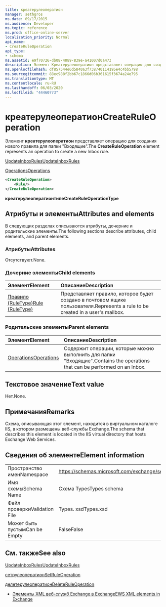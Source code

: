 ```yaml
---
title: креатерулеоператион
manager: sethgros
ms.date: 09/17/2015
ms.audience: Developer
ms.topic: reference
ms.prod: office-online-server
localization_priority: Normal
api_name:
- CreateRuleOperation
api_type:
- schema
ms.assetid: e9f70726-db08-4089-839e-a41007d0a473
description: Элемент Креатерулеоператион представляет операцию для создания нового правила для папки "Входящие".
ms.openlocfilehash: df857544e6d5840a3f738740114195e4c4bb5798
ms.sourcegitcommit: 88ec988f2bb67c1866d06b361615f3674a24e795
ms.translationtype: MT
ms.contentlocale: ru-RU
ms.lasthandoff: 06/03/2020
ms.locfileid: "44460773"
---
```

# <a name="createruleoperation"></a><span data-ttu-id="88f0a-103">креатерулеоператион</span><span class="sxs-lookup"><span data-stu-id="88f0a-103">CreateRuleOperation</span></span>

<span data-ttu-id="88f0a-104">Элемент **креатерулеоператион** представляет операцию для создания нового правила для папки "Входящие".</span><span class="sxs-lookup"><span data-stu-id="88f0a-104">The **CreateRuleOperation** element represents an operation to create a new Inbox rule.</span></span> 
  
[<span data-ttu-id="88f0a-105">UpdateInboxRules</span><span class="sxs-lookup"><span data-stu-id="88f0a-105">UpdateInboxRules</span></span>](updateinboxrules.md)
  
[<span data-ttu-id="88f0a-106">Operations</span><span class="sxs-lookup"><span data-stu-id="88f0a-106">Operations</span></span>](operations.md)
  
```xml
<CreateRuleOperation>
    <Rule/>
</CreateRuleOperation>
```

 <span data-ttu-id="88f0a-107">**креатерулеоператионтипе**</span><span class="sxs-lookup"><span data-stu-id="88f0a-107">**CreateRuleOperationType**</span></span>
## <a name="attributes-and-elements"></a><span data-ttu-id="88f0a-108">Атрибуты и элементы</span><span class="sxs-lookup"><span data-stu-id="88f0a-108">Attributes and elements</span></span>

<span data-ttu-id="88f0a-109">В следующих разделах описываются атрибуты, дочерние и родительские элементы.</span><span class="sxs-lookup"><span data-stu-id="88f0a-109">The following sections describe attributes, child elements, and parent elements.</span></span>
  
### <a name="attributes"></a><span data-ttu-id="88f0a-110">Атрибуты</span><span class="sxs-lookup"><span data-stu-id="88f0a-110">Attributes</span></span>

<span data-ttu-id="88f0a-111">Отсутствуют.</span><span class="sxs-lookup"><span data-stu-id="88f0a-111">None.</span></span>
  
### <a name="child-elements"></a><span data-ttu-id="88f0a-112">Дочерние элементы</span><span class="sxs-lookup"><span data-stu-id="88f0a-112">Child elements</span></span>

|<span data-ttu-id="88f0a-113">**Элемент**</span><span class="sxs-lookup"><span data-stu-id="88f0a-113">**Element**</span></span>|<span data-ttu-id="88f0a-114">**Описание**</span><span class="sxs-lookup"><span data-stu-id="88f0a-114">**Description**</span></span>|
|:-----|:-----|
|[<span data-ttu-id="88f0a-115">Правило (RuleType)</span><span class="sxs-lookup"><span data-stu-id="88f0a-115">Rule (RuleType)</span></span>](rule-ruletype.md) <br/> |<span data-ttu-id="88f0a-116">Представляет правило, которое будет создано в почтовом ящике пользователя.</span><span class="sxs-lookup"><span data-stu-id="88f0a-116">Represents a rule to be created in a user's mailbox.</span></span>  <br/> |
   
### <a name="parent-elements"></a><span data-ttu-id="88f0a-117">Родительские элементы</span><span class="sxs-lookup"><span data-stu-id="88f0a-117">Parent elements</span></span>

|<span data-ttu-id="88f0a-118">**Элемент**</span><span class="sxs-lookup"><span data-stu-id="88f0a-118">**Element**</span></span>|<span data-ttu-id="88f0a-119">**Описание**</span><span class="sxs-lookup"><span data-stu-id="88f0a-119">**Description**</span></span>|
|:-----|:-----|
|[<span data-ttu-id="88f0a-120">Operations</span><span class="sxs-lookup"><span data-stu-id="88f0a-120">Operations</span></span>](operations.md) <br/> |<span data-ttu-id="88f0a-121">Содержит операции, которые можно выполнить для папки "Входящие".</span><span class="sxs-lookup"><span data-stu-id="88f0a-121">Contains the operations that can be performed on an Inbox.</span></span>  <br/> |
   
## <a name="text-value"></a><span data-ttu-id="88f0a-122">Текстовое значение</span><span class="sxs-lookup"><span data-stu-id="88f0a-122">Text value</span></span>

<span data-ttu-id="88f0a-123">Нет.</span><span class="sxs-lookup"><span data-stu-id="88f0a-123">None.</span></span>
  
## <a name="remarks"></a><span data-ttu-id="88f0a-124">Примечания</span><span class="sxs-lookup"><span data-stu-id="88f0a-124">Remarks</span></span>

<span data-ttu-id="88f0a-125">Схема, описывающая этот элемент, находится в виртуальном каталоге IIS, в котором размещены веб-службы Exchange.</span><span class="sxs-lookup"><span data-stu-id="88f0a-125">The schema that describes this element is located in the IIS virtual directory that hosts Exchange Web Services.</span></span>
  
## <a name="element-information"></a><span data-ttu-id="88f0a-126">Сведения об элементе</span><span class="sxs-lookup"><span data-stu-id="88f0a-126">Element information</span></span>

|||
|:-----|:-----|
|<span data-ttu-id="88f0a-127">Пространство имен</span><span class="sxs-lookup"><span data-stu-id="88f0a-127">Namespace</span></span>  <br/> |https://schemas.microsoft.com/exchange/services/2006/types  <br/> |
|<span data-ttu-id="88f0a-128">Имя схемы</span><span class="sxs-lookup"><span data-stu-id="88f0a-128">Schema Name</span></span>  <br/> |<span data-ttu-id="88f0a-129">Схема Types</span><span class="sxs-lookup"><span data-stu-id="88f0a-129">Types schema</span></span>  <br/> |
|<span data-ttu-id="88f0a-130">Файл проверки</span><span class="sxs-lookup"><span data-stu-id="88f0a-130">Validation File</span></span>  <br/> |<span data-ttu-id="88f0a-131">Types. xsd</span><span class="sxs-lookup"><span data-stu-id="88f0a-131">Types.xsd</span></span>  <br/> |
|<span data-ttu-id="88f0a-132">Может быть пустым</span><span class="sxs-lookup"><span data-stu-id="88f0a-132">Can be Empty</span></span>  <br/> |<span data-ttu-id="88f0a-133">False</span><span class="sxs-lookup"><span data-stu-id="88f0a-133">False</span></span>  <br/> |
   
## <a name="see-also"></a><span data-ttu-id="88f0a-134">См. также</span><span class="sxs-lookup"><span data-stu-id="88f0a-134">See also</span></span>



[<span data-ttu-id="88f0a-135">UpdateInboxRules</span><span class="sxs-lookup"><span data-stu-id="88f0a-135">UpdateInboxRules</span></span>](updateinboxrules.md)
  
[<span data-ttu-id="88f0a-136">сетрулеоператион</span><span class="sxs-lookup"><span data-stu-id="88f0a-136">SetRuleOperation</span></span>](setruleoperation.md)
  
[<span data-ttu-id="88f0a-137">делетерулеоператион</span><span class="sxs-lookup"><span data-stu-id="88f0a-137">DeleteRuleOperation</span></span>](deleteruleoperation.md)


- [<span data-ttu-id="88f0a-138">Элементы XML веб-служб Exchange в Exchange</span><span class="sxs-lookup"><span data-stu-id="88f0a-138">EWS XML elements in Exchange</span></span>](ews-xml-elements-in-exchange.md)

